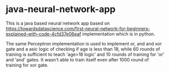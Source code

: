 # java-neural-network-app

This is a java based neural network app based on https://towardsdatascience.com/first-neural-network-for-beginners-explained-with-code-4cfd37e06eaf implementation which is in python.

The same Perceptron implementation is used to implement or, and and xor gate and a asic logic of checking if age is less than 18, while 60 rounds of training is sufficient to teach 'age>18 logic' and 10 rounds of training for 'or' and 'and' gates. It wasn't able to train itself even after 1000 round of training for xor gate.
